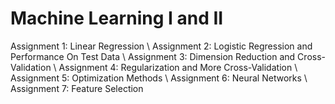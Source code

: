 # Machine Learning I and II

Assignment 1: Linear Regression \\
Assignment 2: Logistic Regression and Performance On Test Data \\
Assignment 3: Dimension Reduction and Cross-Validation \\
Assignment 4: Regularization and More Cross-Validation \\
Assignment 5: Optimization Methods \\
Assignment 6: Neural Networks \\
Assignment 7: Feature Selection
